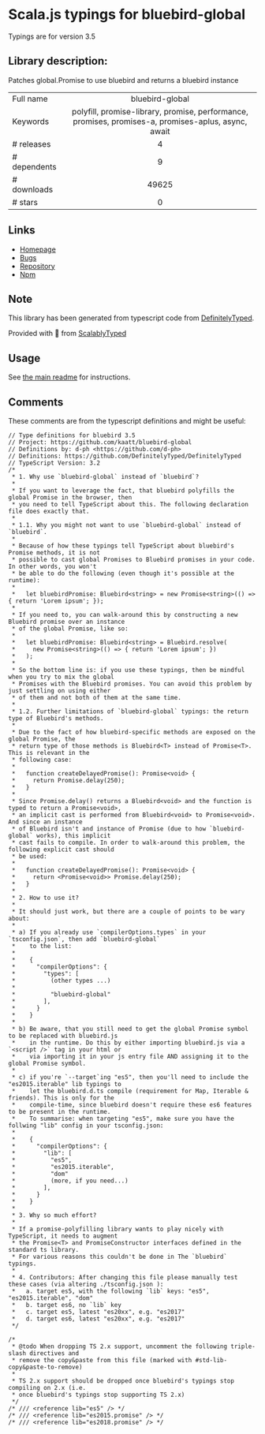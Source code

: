 
# Scala.js typings for bluebird-global

Typings are for version 3.5

## Library description:
Patches global.Promise to use bluebird and returns a bluebird instance

|                    |                 |
| ------------------ | :-------------: |
| Full name          | bluebird-global |
| Keywords           | polyfill, promise-library, promise, performance, promises, promises-a, promises-aplus, async, await |
| # releases         | 4 |
| # dependents       | 9 |
| # downloads        | 49625 |
| # stars            | 0 |

## Links
- [Homepage](https://github.com/kaatt/bluebird-global#readme)
- [Bugs](https://github.com/kaatt/bluebird-global/issues)
- [Repository](https://github.com/kaatt/bluebird-global)
- [Npm](https://www.npmjs.com/package/bluebird-global)
    


## Note
This library has been generated from typescript code from [DefinitelyTyped](https://definitelytyped.org).

Provided with :purple_heart: from [ScalablyTyped](https://github.com/oyvindberg/ScalablyTyped)

## Usage
See [the main readme](../../readme.md) for instructions.

## Comments

These comments are from the typescript definitions and might be useful:
```
// Type definitions for bluebird 3.5
// Project: https://github.com/kaatt/bluebird-global
// Definitions by: d-ph <https://github.com/d-ph>
// Definitions: https://github.com/DefinitelyTyped/DefinitelyTyped
// TypeScript Version: 3.2
/*
 * 1. Why use `bluebird-global` instead of `bluebird`?
 *
 * If you want to leverage the fact, that bluebird polyfills the global Promise in the browser, then
 * you need to tell TypeScript about this. The following declaration file does exactly that.
 *
 * 1.1. Why you might not want to use `bluebird-global` instead of `bluebird`.
 *
 * Because of how these typings tell TypeScript about bluebird's Promise methods, it is not
 * possible to cast global Promises to Bluebird promises in your code. In other words, you won't
 * be able to do the following (even though it's possible at the runtime):
 *
 *   let bluebirdPromise: Bluebird<string> = new Promise<string>(() => { return 'Lorem ipsum'; });
 *
 * If you need to, you can walk-around this by constructing a new Bluebird promise over an instance
 * of the global Promise, like so:
 *
 *   let bluebirdPromise: Bluebird<string> = Bluebird.resolve(
 *     new Promise<string>(() => { return 'Lorem ipsum'; })
 *   );
 *
 * So the bottom line is: if you use these typings, then be mindful when you try to mix the global
 * Promises with the Bluebird promises. You can avoid this problem by just settling on using either
 * of them and not both of them at the same time.
 *
 * 1.2. Further limitations of `bluebird-global` typings: the return type of Bluebird's methods.
 *
 * Due to the fact of how bluebird-specific methods are exposed on the global Promise, the
 * return type of those methods is Bluebird<T> instead of Promise<T>. This is relevant in the
 * following case:
 *
 *   function createDelayedPromise(): Promise<void> {
 *     return Promise.delay(250);
 *   }
 *
 * Since Promise.delay() returns a Bluebird<void> and the function is typed to return a Promise<void>,
 * an implicit cast is performed from Bluebird<void> to Promise<void>. And since an instance
 * of Bluebird isn't and instance of Promise (due to how `bluebird-global` works), this implicit
 * cast fails to compile. In order to walk-around this problem, the following explicit cast should
 * be used:
 *
 *   function createDelayedPromise(): Promise<void> {
 *     return <Promise<void>> Promise.delay(250);
 *   }
 *
 * 2. How to use it?
 *
 * It should just work, but there are a couple of points to be wary about:
 *
 * a) If you already use `compilerOptions.types` in your `tsconfig.json`, then add `bluebird-global`
 *    to the list:
 *
 *    {
 *      "compilerOptions": {
 *        "types": [
 *          (other types ...)
 *
 *          "bluebird-global"
 *        ],
 *      }
 *    }
 *
 * b) Be aware, that you still need to get the global Promise symbol to be replaced with bluebird.js
 *    in the runtime. Do this by either importing bluebird.js via a `<script />` tag in your html or
 *    via importing it in your js entry file AND assigning it to the global Promise symbol.
 *
 * c) if you're `--target`ing "es5", then you'll need to include the "es2015.iterable" lib typings to
 *    let the bluebird.d.ts compile (requirement for Map, Iterable & friends). This is only for the
 *    compile-time, since bluebird doesn't require these es6 features to be present in the runtime.
 *    To summarise: when targeting "es5", make sure you have the follwing "lib" config in your tsconfig.json:
 *
 *    {
 *      "compilerOptions": {
 *        "lib": [
 *          "es5",
 *          "es2015.iterable",
 *          "dom"
 *          (more, if you need...)
 *        ],
 *      }
 *    }
 *
 * 3. Why so much effort?
 *
 * If a promise-polyfilling library wants to play nicely with TypeScript, it needs to augment
 * the Promise<T> and PromiseConstructor interfaces defined in the standard ts library.
 * For various reasons this couldn't be done in The `bluebird` typings.
 *
 * 4. Contributors: After changing this file please manually test these cases (via altering ./tsconfig.json ):
 *   a. target es5, with the following `lib` keys: "es5", "es2015.iterable", "dom"
 *   b. target es6, no `lib` key
 *   c. target es5, latest "es20xx", e.g. "es2017"
 *   d. target es6, latest "es20xx", e.g. "es2017"
 */

/*
 * @todo When dropping TS 2.x support, uncomment the following triple-slash directives and
 * remove the copy&paste from this file (marked with #std-lib-copy&paste-to-remove)
 *
 * TS 2.x support should be dropped once bluebird's typings stop compiling on 2.x (i.e.
 * once bluebird's typings stop supporting TS 2.x)
 */
/* /// <reference lib="es5" /> */
/* /// <reference lib="es2015.promise" /> */
/* /// <reference lib="es2018.promise" /> */


```

